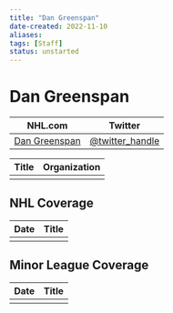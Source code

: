 ```yaml
---
title: "Dan Greenspan"
date-created: 2022-11-10
aliases: 
tags: [Staff]
status: unstarted
---
```


# Dan Greenspan

| NHL.com | Twitter |
| ------- | ------- |
| [Dan Greenspan]() | [@twitter_handle](https://twitter.com/)

| Title | Organization |
| ----- | ------------ |
|       |              |



## NHL  Coverage
| Date | Title |
| ---- | ----- |
|      |       |



## Minor League Coverage
| Date | Title |
| ---- | ----- |
|      |       |



